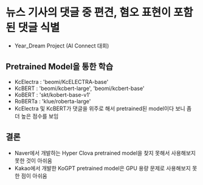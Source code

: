 # 뉴스 기사의 댓글 중 편견, 혐오 표현이 포함된 댓글 식별
- Year_Dream Project (AI Connect 대회)

## Pretrained Model을 통한 학습
- KcElectra : 'beomi/KcELECTRA-base'
- KcBERT : 'beomi/kcbert-large', 'beomi/kcbert-base'
- KoBERT : 'skt/kobert-base-v1'
- RoBERTa : 'klue/roberta-large'
- KcElectra 및 KcBERT가 댓글을 위주로 해서 pretrained된 model이다 보니 좀 더 높은 점수를 보임

## 결론
- Naver에서 개발하는 Hyper Clova pretrained model을 찾지 못해서 사용해보지 못한 것이 아쉬움
- Kakao에서 개발한 KoGPT pretrained model은 GPU 용량 문제로 사용해보지 못한 점이 아쉬움